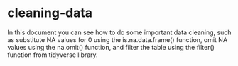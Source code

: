 # cleaning-data
In this document you can see how to do some important data cleaning, such as substitute NA values for 0 using the is.na.data.frame() function, omit NA values using the na.omit() function, and filter the table using the filter() function from tidyverse library.
